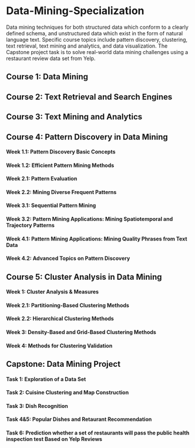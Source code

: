 # Data-Mining-Specialization
 Data mining techniques for both structured data which conform to a clearly defined schema, and unstructured data which exist in the form of natural language text. Specific course topics include pattern discovery, clustering, text retrieval, text mining and analytics, and data visualization. The Capstone project task is to solve real-world data mining challenges using a restaurant review data set from Yelp.
 
 ## Course 1: Data Mining
 
 
 ## Course 2: Text Retrieval and Search Engines
 
 ## Course 3: Text Mining and Analytics
 
 ## Course 4: Pattern Discovery in Data Mining
 #### Week 1.1: Pattern Discovery Basic Concepts 
 #### Week 1.2: Efficient Pattern Mining Methods
 
 #### Week 2.1: Pattern Evaluation 
 #### Week 2.2: Mining Diverse Frequent Patterns
 
 #### Week 3.1: Sequential Pattern Mining 
 #### Week 3.2: Pattern Mining Applications: Mining Spatiotemporal and Trajectory Patterns
 
 #### Week 4.1: Pattern Mining Applications: Mining Quality Phrases from Text Data
 #### Week 4.2: Advanced Topics on Pattern Discovery
 
 ## Course 5: Cluster Analysis in Data Mining
 #### Week 1: Cluster Analysis & Measures
 
 #### Week 2.1: Partitioning-Based Clustering Methods 
 #### Week 2.2: Hierarchical Clustering Methods 
 
 #### Week 3: Density-Based and Grid-Based Clustering Methods 
 
 #### Week 4: Methods for Clustering Validation
  
 ## Capstone: Data Mining Project
 #### Task 1: Exploration of a Data Set
 #### Task 2: Cuisine Clustering and Map Construction
 #### Task 3: Dish Recognition
 #### Task 4&5: Popular Dishes and Retaurant Recommendation
 #### Task 6: Prediction whether a set of restaurants will pass the public health inspection test Based on Yelp Reviews
 
